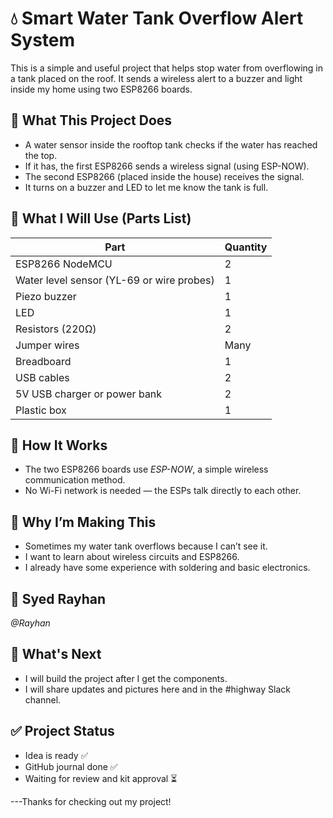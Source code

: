 # 💧 Smart Water Tank Overflow Alert System

This is a simple and useful project that helps stop water from overflowing in a tank placed on the roof. It sends a wireless alert to a buzzer and light inside my home using two ESP8266 boards.

## 🌟 What This Project Does

- A water sensor inside the rooftop tank checks if the water has reached the top.
- If it has, the first ESP8266 sends a wireless signal (using ESP-NOW).
- The second ESP8266 (placed inside the house) receives the signal.
- It turns on a buzzer and LED to let me know the tank is full.

## 🔧 What I Will Use (Parts List)

| Part                          | Quantity |
|-------------------------------|----------|
| ESP8266 NodeMCU               | 2        |
| Water level sensor (YL-69 or wire probes) | 1        |
| Piezo buzzer                  | 1        |
| LED                           | 1        |
| Resistors (220Ω)              | 2        |
| Jumper wires                  | Many     |
| Breadboard                    | 1        |
| USB cables                    | 2        |
| 5V USB charger or power bank  | 2        |
| Plastic box                   | 1        |

## 📡 How It Works

- The two ESP8266 boards use *ESP-NOW*, a simple wireless communication method.
- No Wi-Fi network is needed — the ESPs talk directly to each other.

## 🧠 Why I’m Making This

- Sometimes my water tank overflows because I can’t see it.
- I want to learn about wireless circuits and ESP8266.
- I already have some experience with soldering and basic electronics.

## 👤 Syed Rayhan

*@Rayhan*

## 🚧 What's Next

- I will build the project after I get the components.
- I will share updates and pictures here and in the #highway Slack channel.

## ✅ Project Status

- Idea is ready ✅  
- GitHub journal done ✅  
- Waiting for review and kit approval ⏳

---Thanks for checking out my project!

